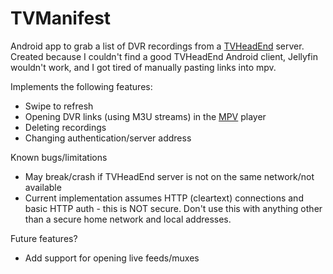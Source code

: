 # TVManifest

Android app to grab a list of DVR recordings from a [TVHeadEnd](https://github.com/tvheadend/tvheadend) server. Created because I couldn't find a good TVHeadEnd Android client, Jellyfin wouldn't work, and I got tired of manually pasting links into mpv. 

Implements the following features:
  - Swipe to refresh
  - Opening DVR links (using M3U streams) in the [MPV](https://github.com/mpv-android/mpv-android) player
  - Deleting recordings
  - Changing authentication/server address

Known bugs/limitations
  - May break/crash if TVHeadEnd server is not on the same network/not available
  - Current implementation assumes HTTP (cleartext) connections and basic HTTP auth - this is NOT secure. Don't use this with anything other than a secure home network and local addresses. 

Future features?
  - Add support for opening live feeds/muxes
